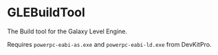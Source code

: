 # GLEBuildTool
The Build tool for the Galaxy Level Engine.

Requires `powerpc-eabi-as.exe` and `powerpc-eabi-ld.exe` from DevKitPro.
